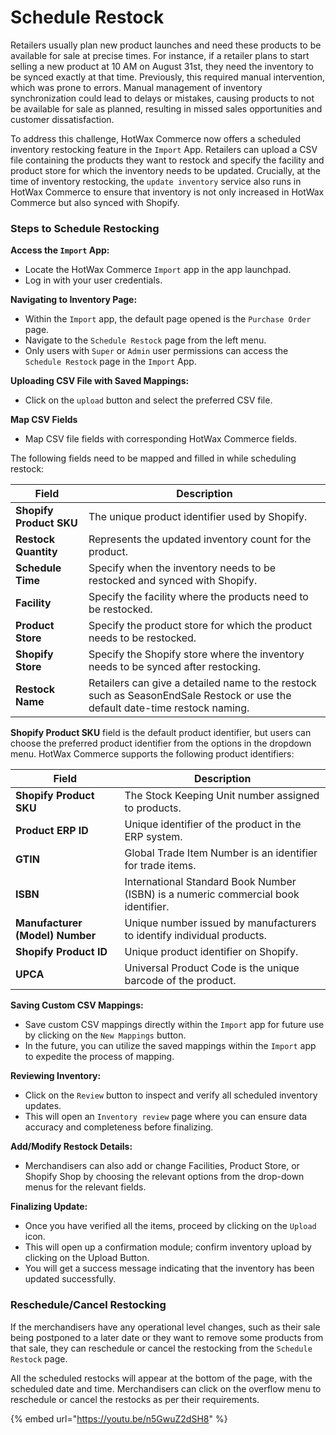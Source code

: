 # Schedule Restock

Retailers usually plan new product launches and need these products to be available for sale at precise times. For instance, if a retailer plans to start selling a new product at 10 AM on August 31st, they need the inventory to be synced exactly at that time. Previously, this required manual intervention, which was prone to errors. Manual management of inventory synchronization could lead to delays or mistakes, causing products to not be available for sale as planned, resulting in missed sales opportunities and customer dissatisfaction.

To address this challenge, HotWax Commerce now offers a scheduled inventory restocking feature in the `Import` App. Retailers can upload a CSV file containing the products they want to restock and specify the facility and product store for which the inventory needs to be updated. Crucially, at the time of inventory restocking, the `update inventory` service also runs in HotWax Commerce to ensure that inventory is not only increased in HotWax Commerce but also synced with Shopify.

### Steps to Schedule Restocking

**Access the `Import` App:**
- Locate the HotWax Commerce `Import` app in the app launchpad.
- Log in with your user credentials.

**Navigating to Inventory Page:**
- Within the `Import` app, the default page opened is the `Purchase Order` page.
- Navigate to the `Schedule Restock` page from the left menu.
- Only users with `Super` or `Admin` user permissions can access the `Schedule Restock` page in the `Import` App.

**Uploading CSV File with Saved Mappings:**
- Click on the `upload` button and select the preferred CSV file.

**Map CSV Fields**
- Map CSV file fields with corresponding HotWax Commerce fields.

The following fields need to be mapped and filled in while scheduling restock:

| **Field**            | **Description**                                                                 |
|----------------------|---------------------------------------------------------------------------------|
| **Shopify Product SKU**  | The unique product identifier used by Shopify.                                  |
| **Restock Quantity**  | Represents the updated inventory count for the product.                         |
| **Schedule Time**     | Specify when the inventory needs to be restocked and synced with Shopify.        |
| **Facility**          | Specify the facility where the products need to be restocked.                   |
| **Product Store**     | Specify the product store for which the product needs to be restocked.          |
| **Shopify Store**     | Specify the Shopify store where the inventory needs to be synced after restocking. |
| **Restock Name**      | Retailers can give a detailed name to the restock such as SeasonEndSale Restock or use the default date-time restock naming. |

**Shopify Product SKU** field is the default product identifier, but users can choose the preferred product identifier from the options in the dropdown menu. HotWax Commerce supports the following product identifiers:

| **Field**               | **Description**                                                       |
|-------------------------|-----------------------------------------------------------------------|
| **Shopify Product SKU**  | The Stock Keeping Unit number assigned to products.                  |
| **Product ERP ID**       | Unique identifier of the product in the ERP system.                  |
| **GTIN**                 | Global Trade Item Number is an identifier for trade items.           |
| **ISBN**                 | International Standard Book Number (ISBN) is a numeric commercial book identifier. |
| **Manufacturer (Model) Number** | Unique number issued by manufacturers to identify individual products. |
| **Shopify Product ID**   | Unique product identifier on Shopify.                                |
| **UPCA**                 | Universal Product Code is the unique barcode of the product.         |

**Saving Custom CSV Mappings:**
- Save custom CSV mappings directly within the `Import` app for future use by clicking on the `New Mappings` button.
- In the future, you can utilize the saved mappings within the `Import` app to expedite the process of mapping.

**Reviewing Inventory:**
- Click on the `Review` button to inspect and verify all scheduled inventory updates.
- This will open an `Inventory review` page where you can ensure data accuracy and completeness before finalizing.

**Add/Modify Restock Details:**
- Merchandisers can also add or change Facilities, Product Store, or Shopify Shop by choosing the relevant options from the drop-down menus for the relevant fields.

**Finalizing Update:**
- Once you have verified all the items, proceed by clicking on the `Upload` icon.
- This will open up a confirmation module; confirm inventory upload by clicking on the Upload Button.
- You will get a success message indicating that the inventory has been updated successfully.

### Reschedule/Cancel Restocking

If the merchandisers have any operational level changes, such as their sale being postponed to a later date or they want to remove some products from that sale, they can reschedule or cancel the restocking from the `Schedule Restock` page.

All the scheduled restocks will appear at the bottom of the page, with the scheduled date and time. Merchandisers can click on the overflow menu to reschedule or cancel the restocks as per their requirements.

{% embed url="https://youtu.be/n5GwuZ2dSH8" %}
